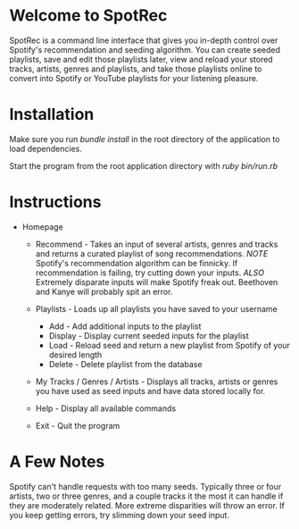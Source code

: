 # Welcome to SpotRec

  SpotRec is a command line interface that gives you in-depth control over Spotify's recommendation and seeding algorithm. You can create seeded playlists, save and edit those playlists later, view and reload your stored tracks, artists, genres and playlists, and take those playlists online to convert into Spotify or YouTube playlists for your listening pleasure.

# Installation

  Make sure you run *bundle install* in the root directory of the application to load dependencies.

  Start the program from the root application directory with *ruby bin/run.rb*

# Instructions

  - Homepage
    - Recommend - Takes an input of several artists, genres and tracks and returns a curated playlist of song recommendations.
      *NOTE* Spotify's recommendation algorithm can be finnicky. If recommendation is failing, try cutting down your inputs.
      *ALSO* Extremely disparate inputs will make Spotify freak out. Beethoven and Kanye will probably spit an error.

    - Playlists - Loads up all playlists you have saved to your username
      - Add - Add additional inputs to the playlist
      - Display - Display current seeded inputs for the playlist
      - Load - Reload seed and return a new playlist from Spotify of your desired length
      - Delete - Delete playlist from the database

    - My Tracks / Genres / Artists - Displays all tracks, artists or genres you have used as seed inputs and have data stored locally for.

    - Help - Display all available commands

    - Exit - Quit the program

# A Few Notes

  Spotify can't handle requests with too many seeds. Typically three or four artists, two or three genres, and a couple tracks it the most it can handle if they are moderately related. More extreme disparities will throw an error. If you keep getting errors, try slimming down your seed input.
